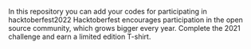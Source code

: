 
In this repository you can add your codes for participating in hacktoberfest2022
Hacktoberfest encourages participation in the open source community, which grows bigger every year. Complete the 2021 challenge and earn a limited edition T-shirt.
